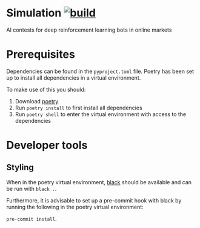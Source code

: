 

# Simulation [![build](https://app.travis-ci.com/AIMarketContest/simulation.svg?token=gKutmzkeDupPkJGdM7M3&branch=main)](https://app.travis-ci.com/github/AIMarketContest/simulation/branches)
AI contests for deep reinforcement learning bots in online markets

# Prerequisites
Dependencies can be found in the `pyproject.toml` file.
Poetry has been set up to install all dependencies in a virtual environment.

To make use of this you should:
1. Download [poetry](https://python-poetry.org/)
2. Run `poetry install` to first install all dependencies
3. Run `poetry shell` to enter the virtual environment with access to the
   dependencies

# Developer tools
## Styling
When in the poetry virtual environment, [black](https://black.readthedocs.io/en/stable/) should be available and can be run with `black .`.

Furthermore, it is advisable to set up a pre-commit hook with black by running the following in the poetry virtual environment:

`pre-commit install`.

